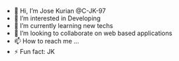 - 👋 Hi, I’m Jose Kurian @C-JK-97
- 👀 I’m interested in Developing
- 🌱 I’m currently learning new techs
- 💞️ I’m looking to collaborate on web based applications
- 📫 How to reach me ...
- ⚡ Fun fact: JK

<!---
C-JK-97/C-JK-97 is a ✨ special ✨ repository because its `README.md` (this file) appears on your GitHub profile.
You can click the Preview link to take a look at your changes.
--->
